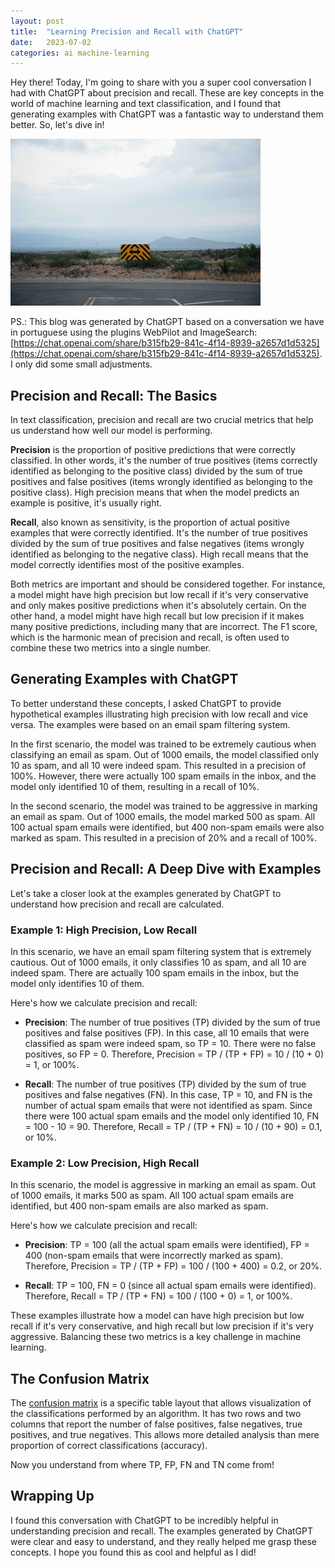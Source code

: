```yaml
---
layout: post
title:  "Learning Precision and Recall with ChatGPT"
date:   2023-07-02
categories: ai machine-learning
---
```


Hey there! Today, I'm going to share with you a super cool conversation I had with ChatGPT about precision and recall. These are key concepts in the world of machine learning and text classification, and I found that generating examples with ChatGPT was a fantastic way to understand them better. So, let's dive in!

![Two Paths Road](/assets/images/2023-07-02-learning-precision-recall-confusion-matrix-chatgpt.jpg)

PS.: This blog was generated by ChatGPT based on a conversation we have in portuguese using the plugins WebPilot and ImageSearch: [https://chat.openai.com/share/b315fb29-841c-4f14-8939-a2657d1d5325](https://chat.openai.com/share/b315fb29-841c-4f14-8939-a2657d1d5325). I only did some small adjustments.

## Precision and Recall: The Basics

In text classification, precision and recall are two crucial metrics that help us understand how well our model is performing. 

**Precision** is the proportion of positive predictions that were correctly classified. In other words, it's the number of true positives (items correctly identified as belonging to the positive class) divided by the sum of true positives and false positives (items wrongly identified as belonging to the positive class). High precision means that when the model predicts an example is positive, it's usually right.

**Recall**, also known as sensitivity, is the proportion of actual positive examples that were correctly identified. It's the number of true positives divided by the sum of true positives and false negatives (items wrongly identified as belonging to the negative class). High recall means that the model correctly identifies most of the positive examples.

Both metrics are important and should be considered together. For instance, a model might have high precision but low recall if it's very conservative and only makes positive predictions when it's absolutely certain. On the other hand, a model might have high recall but low precision if it makes many positive predictions, including many that are incorrect. The F1 score, which is the harmonic mean of precision and recall, is often used to combine these two metrics into a single number.

## Generating Examples with ChatGPT

To better understand these concepts, I asked ChatGPT to provide hypothetical examples illustrating high precision with low recall and vice versa. The examples were based on an email spam filtering system.

In the first scenario, the model was trained to be extremely cautious when classifying an email as spam. Out of 1000 emails, the model classified only 10 as spam, and all 10 were indeed spam. This resulted in a precision of 100%. However, there were actually 100 spam emails in the inbox, and the model only identified 10 of them, resulting in a recall of 10%.

In the second scenario, the model was trained to be aggressive in marking an email as spam. Out of 1000 emails, the model marked 500 as spam. All 100 actual spam emails were identified, but 400 non-spam emails were also marked as spam. This resulted in a precision of 20% and a recall of 100%.

## Precision and Recall: A Deep Dive with Examples

Let's take a closer look at the examples generated by ChatGPT to understand how precision and recall are calculated.

### Example 1: High Precision, Low Recall

In this scenario, we have an email spam filtering system that is extremely cautious. Out of 1000 emails, it only classifies 10 as spam, and all 10 are indeed spam. There are actually 100 spam emails in the inbox, but the model only identifies 10 of them.

Here's how we calculate precision and recall:

- **Precision**: The number of true positives (TP) divided by the sum of true positives and false positives (FP). In this case, all 10 emails that were classified as spam were indeed spam, so TP = 10. There were no false positives, so FP = 0. Therefore, Precision = TP / (TP + FP) = 10 / (10 + 0) = 1, or 100%.

- **Recall**: The number of true positives (TP) divided by the sum of true positives and false negatives (FN). In this case, TP = 10, and FN is the number of actual spam emails that were not identified as spam. Since there were 100 actual spam emails and the model only identified 10, FN = 100 - 10 = 90. Therefore, Recall = TP / (TP + FN) = 10 / (10 + 90) = 0.1, or 10%.

### Example 2: Low Precision, High Recall

In this scenario, the model is aggressive in marking an email as spam. Out of 1000 emails, it marks 500 as spam. All 100 actual spam emails are identified, but 400 non-spam emails are also marked as spam.

Here's how we calculate precision and recall:

- **Precision**: TP = 100 (all the actual spam emails were identified), FP = 400 (non-spam emails that were incorrectly marked as spam). Therefore, Precision = TP / (TP + FP) = 100 / (100 + 400) = 0.2, or 20%.

- **Recall**: TP = 100, FN = 0 (since all actual spam emails were identified). Therefore, Recall = TP / (TP + FN) = 100 / (100 + 0) = 1, or 100%.

These examples illustrate how a model can have high precision but low recall if it's very conservative, and high recall but low precision if it's very aggressive. Balancing these two metrics is a key challenge in machine learning.

## The Confusion Matrix

The [confusion matrix](https://en.wikipedia.org/wiki/Confusion_matrix) is a specific table layout that allows visualization of the classifications performed by an algorithm. It has two rows and two columns that report the number of false positives, false negatives, true positives, and true negatives. This allows more detailed analysis than mere proportion of correct classifications (accuracy).

Now you understand from where TP, FP, FN and TN come from!

## Wrapping Up

I found this conversation with ChatGPT to be incredibly helpful in understanding precision and recall. The examples generated by ChatGPT were clear and easy to understand, and they really helped me grasp these concepts. I hope you found this as cool and helpful as I did!
